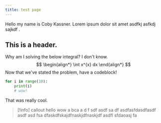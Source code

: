 ```yaml
---
title: test page
---
```


Hello my name is Coby Kassner. Lorem ipsum dolor sit amet asdfkj asfkdj sajkdf .

## This is a header.
Why am I solving the below integral? I don't know.
$$
\begin{align*}
    \int x^{x} dx
\end{align*}
$$
Now that we've stated the problem, have a codeblock!
```python
for i in range(10):
    print(i)
    # wow!
```
That was really cool.

> [!info] callout
> hello
> wow
> a bca
> a
> d
> f
> sdf
> asdf
> sa
> df
> asdfasfdasdfasdf
> asdf
> asd
> fsa
> dfaskdfskajdfnaskjdfnaskjdf 
> asdfl sfdaoasj fa
